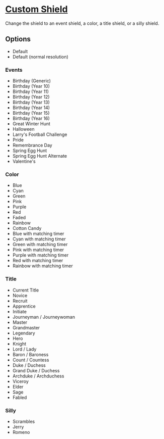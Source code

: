 # [Custom Shield](https://www.mousehuntgame.com/preferences.php?tab=mousehunt-improved-settings#mousehunt-improved-settings-design-custom-shield)

Change the shield to an event shield, a color, a title shield, or a silly shield.

## Options

- Default
- Default (normal resolution)

### Events

- Birthday (Generic)
- Birthday (Year 10)
- Birthday (Year 11)
- Birthday (Year 12)
- Birthday (Year 13)
- Birthday (Year 14)
- Birthday (Year 15)
- Birthday (Year 16)
- Great Winter Hunt
- Halloween
- Larry's Football Challenge
- Pride
- Remembrance Day
- Spring Egg Hunt
- Spring Egg Hunt Alternate
- Valentine's

### Color

- Blue
- Cyan
- Green
- Pink
- Purple
- Red
- Faded
- Rainbow
- Cotton Candy
- Blue with matching timer
- Cyan with matching timer
- Green with matching timer
- Pink with matching timer
- Purple with matching timer
- Red with matching timer
- Rainbow with matching timer

### Title

- Current Title
- Novice
- Recruit
- Apprentice
- Initiate
- Journeyman / Journeywoman
- Master
- Grandmaster
- Legendary
- Hero
- Knight
- Lord / Lady
- Baron / Baroness
- Count / Countess
- Duke / Duchess
- Grand Duke / Duchess
- Archduke / Archduchess
- Viceroy
- Elder
- Sage
- Fabled

### Silly

- Scrambles
- Jerry
- Romeno
